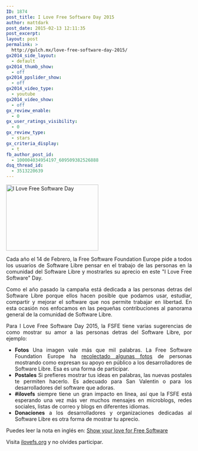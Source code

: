 ```yaml
---
ID: 1874
post_title: I Love Free Software Day 2015
author: mattdark
post_date: 2015-02-13 12:11:35
post_excerpt:
layout: post
permalink: >
  http://gulch.mx/love-free-software-day-2015/
gx2014_side_layout:
  - default
gx2014_thumb_show:
  - off
gx2014_ppslider_show:
  - off
gx2014_video_type:
  - youtube
gx2014_video_show:
  - off
gx_review_enable:
  - 0
gx_user_ratings_visibility:
  - 0
gx_review_type:
  - stars
gx_criteria_display:
  - t
fb_author_post_id:
  - 100004034954197_609509382526888
dsq_thread_id:
  - 3513220639
---
```

<p style="text-align: justify;"><img class=" size-full wp-image-1876 aligncenter" src="http://gulch.mx/wp-content/uploads/2015/02/ilovefs_flyer_A7_thumb.png" alt="I Love Free Software Day" width="250" height="179" /></p>
<p style="text-align: justify;">Cada año el 14 de Febrero, la Free Software Foundation Europe pide a todos los usuarios de Software Libre pensar en el trabajo de las personas en la comunidad del Software Libre y mostrarles su aprecio en este "I Love Free Software" Day.</p>
<p style="text-align: justify;">Como el año pasado la campaña está dedicada a las personas detras del Software Libre porque ellos hacen posible que podamos usar, estudiar, compartir y mejorar el software que nos permite trabajar en libertad. En esta ocasión nos enfocamos en las pequeñas contribuciones al panorama general de la comunidad de Software Libre.</p>
<p style="text-align: justify;">Para I Love Free Software Day 2015, la FSFE tiene varias sugerencias de como mostrar su amor a las personas detras del Software Libre, por ejemplo:</p>

<ul>
	<li style="text-align: justify;"><strong>Fotos</strong> Una imagen vale más que mil palabras. La Free Software Foundation Europe ha <a href="http://fsfe.org/campaigns/ilovefs/whylovefs/gallery.en.html">recolectado algunas fotos</a> de personas mostrando como expresan su apoyo en público a los desarrolladores de Software Libre. Esa es una forma de participar.</li>
	<li style="text-align: justify;"><strong>Postales</strong> Si prefieres mostrar tus ideas en palabras, las nuevas postales te permiten hacerlo. Es adecuado para San Valentin o para los desarrolladores del software que adoras.</li>
	<li style="text-align: justify;"><strong>#ilovefs</strong> siempre tiene un gran impacto en línea, así que la FSFE está esperando una vez más ver muchos mensajes en microblogs, redes sociales, listas de correo y blogs en diferentes idiomas.</li>
	<li style="text-align: justify;"><strong>Donaciones</strong> a los desarrolladores y organizaciones dedicadas al Software Libre es otra forma de mostrar tu aprecio.</li>
</ul>
Puedes leer la nota en inglés en: <a href="http://fsfe.org/news/2015/news-20150209-01.html">Show your love for Free Software</a>

Visita <a href="http://ilovefs.org">ilovefs.org</a> y no olvides participar.